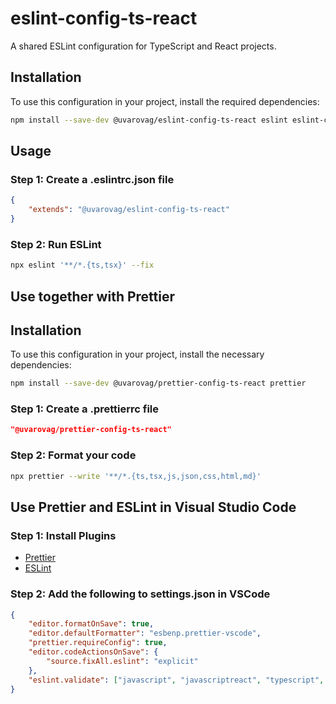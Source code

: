 # eslint-config-ts-react

A shared ESLint configuration for TypeScript and React projects.

## Installation

To use this configuration in your project, install the required dependencies:

```bash
npm install --save-dev @uvarovag/eslint-config-ts-react eslint eslint-config-airbnb eslint-plugin-react eslint-plugin-react-hooks eslint-plugin-import eslint-plugin-jsx-a11y @typescript-eslint/eslint-plugin @typescript-eslint/parser eslint-plugin-prettier eslint-config-prettier
```

## Usage

### Step 1: Create a .eslintrc.json file

```json
{
    "extends": "@uvarovag/eslint-config-ts-react"
}
```

### Step 2: Run ESLint

```bash
npx eslint '**/*.{ts,tsx}' --fix
```

## Use together with Prettier

## Installation

To use this configuration in your project, install the necessary dependencies:

```bash
npm install --save-dev @uvarovag/prettier-config-ts-react prettier
```

### Step 1: Create a .prettierrc file

```json
"@uvarovag/prettier-config-ts-react"
```

### Step 2: Format your code

```bash
npx prettier --write '**/*.{ts,tsx,js,json,css,html,md}'
```

## Use Prettier and ESLint in Visual Studio Code

### Step 1: Install Plugins

- [Prettier](https://marketplace.visualstudio.com/items?itemName=esbenp.prettier-vscode)
- [ESLint](https://marketplace.visualstudio.com/items?itemName=dbaeumer.vscode-eslint)

### Step 2: Add the following to settings.json in VSCode

```json
{
    "editor.formatOnSave": true,
    "editor.defaultFormatter": "esbenp.prettier-vscode",
    "prettier.requireConfig": true,
    "editor.codeActionsOnSave": {
        "source.fixAll.eslint": "explicit"
    },
    "eslint.validate": ["javascript", "javascriptreact", "typescript", "typescriptreact"]
}
```
